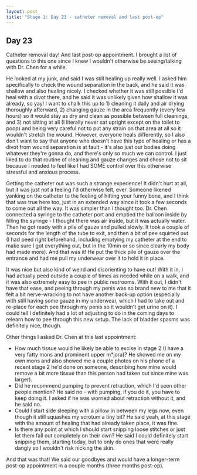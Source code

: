 ```yaml
---
layout: post
title: "Stage 1: Day 23 - catheter removal and last post-op"
---
```


## Day 23

Catheter removal day! And last post-op appointment. I brought a list of questions to this one since I knew I wouldn't otherwise be seeing/talking with Dr. Chen for a while.

He looked at my junk, and said I was still healing up really well. I asked him specifically to check the wound separation in the back, and he said it was shallow and also healing nicely. I checked whether it was still possible I'd heal with a divot there, and he said it was unlikely given how shallow it was already, so yay! I want to chalk this up to 1) cleaning it daily and air drying thoroughly afterward, 2) changing gauze in the area frequently (every few hours) so it would stay as dry and clean as possible between full cleanings, and 3) not sitting at all (I literally never sat upright except on the toilet to poop) and being very careful not to put any strain on that area at all so it wouldn't stretch the wound. However, everyone heals differently, so I also don't want to say that anyone who doesn't have this type of healing or has a divot from wound separation is at fault - it's also just our bodies doing whatever they're gonna do, and there's only so much we can control. I just liked to do that routine of cleaning and gauze changes and chose not to sit because I needed to feel like I had SOME control over this otherwise stressful and anxious process.

Getting the catheter out was such a strange experience! It didn't hurt at all, but it was just not a feeling I'd otherwise felt, ever. Someone likened yanking on the catheter to the feeling of hitting your funny bone, and I think that was true here too, just in an extended way since it took a few seconds to come out all the way. It was simpler than I thought too. Dr. Chen connected a syringe to the catheter port and emptied the balloon inside by filling the syringe - I thought there was air inside, but it was actually water. Then he got ready with a pile of gauze and pulled slowly. It took a couple of seconds for the length of the tube to exit, and then a bit of pee squirted out (I had peed right beforehand, including emptying my catheter at the end to make sure I got everything out, but in the 10min or so since clearly my body had made more). And that was it! He put the thick pile of gauze over the entrance and had me pull my underwear over it to hold it in place.

It was nice but also kind of weird and disorienting to have out! With it in, I had actually peed outside a couple of times as needed while on a walk, and it was also extremely easy to pee in public restrooms. With it out, I didn't have that ease, and peeing through my penis was so brand new to me that it felt a bit nerve-wracking to not have another back-up option (especially with still having some gauze in my underwear, which I had to take out and re-place for each pee through my penis so it wouldn't get urine on it). I could tell I definitely had a lot of adjusting to do in the coming days to relearn how to pee through this new setup. The lack of bladder spasms was definitely nice, though.

Other things I asked Dr. Chen at this last appointment:
- How much tissue would he likely be able to excise in stage 2 (I have a very fatty mons and prominent upper m*jora)? He showed me on my own mons and also showed me a couple photos on his phone of a recent stage 2 he'd done on someone, describing how mine would remove a bit more tissue than this person had taken out since mine was larger).
- Did he recommend pumping to prevent retraction, which I'd seen other people mention? He said no - with pumping, if you do it, you have to keep doing it. I asked if he was worried about retraction without it, and he said no.
- Could I start side sleeping with a pillow in between my legs now, even though it still squashes my scrotum a tiny bit? He said yeah, at this stage with the amount of healing that had already taken place, it was fine.
- Is there any point at which I should start snipping loose stitches or just let them fall out completely on their own? He said I could definitely start snipping them, starting today, but to only do ones that were really dangly so I wouldn't risk nicking the skin.

And that was that! We said our goodbyes and would have a longer-term post-op appointment in a couple months (three months post-op).
